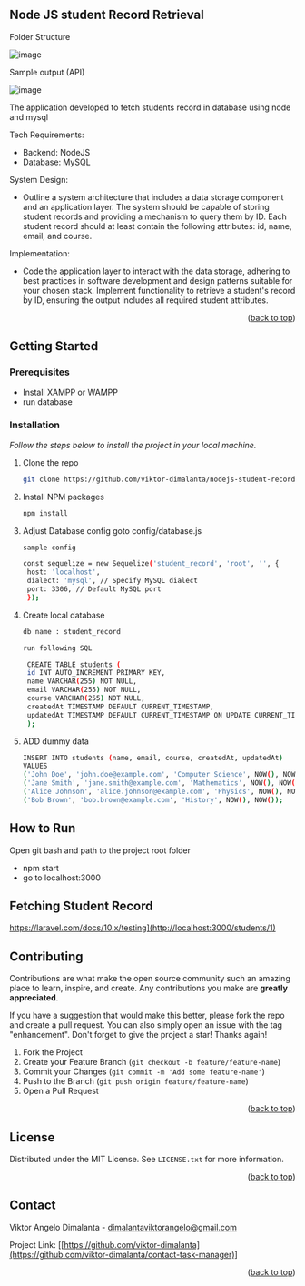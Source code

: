 <!-- Improved compatibility of back to top link: See: https://github.com/viktor-dimalanta/Best-README-Template/pull/73 -->
<a name="readme-top"></a>
<!--
*** Thanks for checking out the Best-README-Template. If you have a suggestion
*** that would make this better, please fork the repo and create a pull request
*** or simply open an issue with the tag "enhancement".
*** Don't forget to give the project a star!
*** Thanks again! Now go create something AMAZING! :D
-->



<!-- PROJECT SHIELDS -->
<!--
*** I'm using markdown "reference style" links for readability.
*** Reference links are enclosed in brackets [ ] instead of parentheses ( ).
*** See the bottom of this document for the declaration of the reference variables
*** for contributors-url, forks-url, etc. This is an optional, concise syntax you may use.
*** https://www.markdownguide.org/basic-syntax/#reference-style-links
-->
<!-- ABOUT THE PROJECT -->
## Node JS student Record Retrieval 

Folder Structure

![image](https://github.com/viktor-dimalanta/nodejs-student-record-retrieval/assets/45250045/7e5adf39-9c6b-424a-aa62-32e0bdb14432)

Sample output (API)

![image](https://github.com/viktor-dimalanta/nodejs-student-record-retrieval/assets/45250045/cffca402-8658-450e-bc93-7014bcbbe597)

The application developed to fetch students record in database using node and mysql


Tech Requirements:

*  Backend: NodeJS
*  Database: MySQL

System Design: 

* Outline a system architecture that includes a data storage component and an application layer. The system should 
be capable of storing student records and providing a mechanism to query them by ID. 
Each student record should at least contain the following attributes: id, name, email, and course.

Implementation: 

* Code the application layer to interact with the data storage, adhering to best practices in software development 
and design patterns suitable for your chosen stack. 
Implement functionality to retrieve a student's record by ID, ensuring the output includes all required student 
attributes. 

<p align="right">(<a href="#readme-top">back to top</a>)</p>

<!-- GETTING STARTED -->
## Getting Started

### Prerequisites

* Install XAMPP or WAMPP
* run database

### Installation

_Follow the steps below to install the project in your local machine._

1. Clone the repo
   ```sh
   git clone https://github.com/viktor-dimalanta/nodejs-student-record-retrieval.git
   ```
2. Install NPM packages
   ```sh
   npm install
   ```
3. Adjust Database config goto config/database.js
   ```sh
   sample config

   const sequelize = new Sequelize('student_record', 'root', '', {
    host: 'localhost',
    dialect: 'mysql', // Specify MySQL dialect
    port: 3306, // Default MySQL port
    });
   ```
4. Create local database
   ```sh
   db name : student_record

   run following SQL

    CREATE TABLE students (
    id INT AUTO_INCREMENT PRIMARY KEY,
    name VARCHAR(255) NOT NULL,
    email VARCHAR(255) NOT NULL,
    course VARCHAR(255) NOT NULL,
    createdAt TIMESTAMP DEFAULT CURRENT_TIMESTAMP,
    updatedAt TIMESTAMP DEFAULT CURRENT_TIMESTAMP ON UPDATE CURRENT_TIMESTAMP
    );

   ```
5. ADD dummy data
   ```sh
   INSERT INTO students (name, email, course, createdAt, updatedAt)
   VALUES
   ('John Doe', 'john.doe@example.com', 'Computer Science', NOW(), NOW()),
   ('Jane Smith', 'jane.smith@example.com', 'Mathematics', NOW(), NOW()),
   ('Alice Johnson', 'alice.johnson@example.com', 'Physics', NOW(), NOW()),
   ('Bob Brown', 'bob.brown@example.com', 'History', NOW(), NOW());
   ```

## How to Run

Open git bash and path to the project root folder

* npm start
* go to localhost:3000

## Fetching Student Record

https://laravel.com/docs/10.x/testing](http://localhost:3000/students/1)

<!-- USAGE EXAMPLES -->

<!-- CONTRIBUTING -->
## Contributing

Contributions are what make the open source community such an amazing place to learn, inspire, and create. Any contributions you make are **greatly appreciated**.

If you have a suggestion that would make this better, please fork the repo and create a pull request. You can also simply open an issue with the tag "enhancement".
Don't forget to give the project a star! Thanks again!

1. Fork the Project
2. Create your Feature Branch (`git checkout -b feature/feature-name`)
3. Commit your Changes (`git commit -m 'Add some feature-name'`)
4. Push to the Branch (`git push origin feature/feature-name`)
5. Open a Pull Request

<p align="right">(<a href="#readme-top">back to top</a>)</p>



<!-- LICENSE -->
## License

Distributed under the MIT License. See `LICENSE.txt` for more information.

<p align="right">(<a href="#readme-top">back to top</a>)</p>

<!-- CONTACT -->
## Contact

Viktor Angelo Dimalanta - dimalantaviktorangelo@gmail.com

Project Link: [[https://github.com/viktor-dimalanta](https://github.com/viktor-dimalanta/contact-task-manager)]

<p align="right">(<a href="#readme-top">back to top</a>)</p>






<!-- MARKDOWN LINKS & IMAGES -->
<!-- https://www.markdownguide.org/basic-syntax/#reference-style-links -->
[contributors-shield]: https://img.shields.io/github/contributors/viktor-dimalanta/Best-README-Template.svg?style=for-the-badge
[contributors-url]: https://github.com/viktor-dimalanta/Best-README-Template/graphs/contributors
[forks-shield]: https://img.shields.io/github/forks/viktor-dimalanta/Best-README-Template.svg?style=for-the-badge
[forks-url]: https://github.com/viktor-dimalanta/Best-README-Template/network/members
[stars-shield]: https://img.shields.io/github/stars/viktor-dimalanta/Best-README-Template.svg?style=for-the-badge
[stars-url]: https://github.com/viktor-dimalanta/Best-README-Template/stargazers
[issues-shield]: https://img.shields.io/github/issues/viktor-dimalanta/Best-README-Template.svg?style=for-the-badge
[issues-url]: https://github.com/viktor-dimalanta/Best-README-Template/issues
[license-shield]: https://img.shields.io/github/license/viktor-dimalanta/Best-README-Template.svg?style=for-the-badge
[license-url]: https://github.com/viktor-dimalanta/Best-README-Template/blob/master/LICENSE.txt
[linkedin-shield]: https://img.shields.io/badge/-LinkedIn-black.svg?style=for-the-badge&logo=linkedin&colorB=555
[linkedin-url]: https://linkedin.com/in/viktor-dimalanta
[product-screenshot]: images/screenshot.png
[Next.js]: https://img.shields.io/badge/next.js-000000?style=for-the-badge&logo=nextdotjs&logoColor=white
[Next-url]: https://nextjs.org/
[React.js]: https://img.shields.io/badge/React-20232A?style=for-the-badge&logo=react&logoColor=61DAFB
[React-url]: https://reactjs.org/
[Vue.js]: https://img.shields.io/badge/Vue.js-35495E?style=for-the-badge&logo=vuedotjs&logoColor=4FC08D
[Vue-url]: https://vuejs.org/
[Angular.io]: https://img.shields.io/badge/Angular-DD0031?style=for-the-badge&logo=angular&logoColor=white
[Angular-url]: https://angular.io/
[Svelte.dev]: https://img.shields.io/badge/Svelte-4A4A55?style=for-the-badge&logo=svelte&logoColor=FF3E00
[Svelte-url]: https://svelte.dev/
[Laravel.com]: https://img.shields.io/badge/Laravel-FF2D20?style=for-the-badge&logo=laravel&logoColor=white
[Laravel-url]: https://laravel.com
[Tailwind.com]: https://img.shields.io/badge/Bootstrap-563D7C?style=for-the-badge&logo=bootstrap&logoColor=white
[Bootstrap-url]: https://getbootstrap.com
[JQuery.com]: https://img.shields.io/badge/jQuery-0769AD?style=for-the-badge&logo=jquery&logoColor=white
[JQuery-url]: https://jquery.com 
